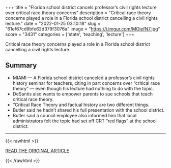+++
title = "Florida school district cancels professor’s civil rights lecture over critical race theory concerns"
description = "Critical race theory concerns played a role in a Florida school district cancelling a civil rights lecture."
date = "2022-01-25 03:10:18"
slug = "61ef67cd9bfe62d379f3076a"
image = "https://i.imgur.com/MOiefN7.jpg"
score = "3431"
categories = ['state', 'teaching', 'lecture']
+++

Critical race theory concerns played a role in a Florida school district cancelling a civil rights lecture.

## Summary

- MIAMI — A Florida school district canceled a professor’s civil rights history seminar for teachers, citing in part concerns over “critical race theory” — even though his lecture had nothing to do with the topic.
- DeSantis also wants to empower parents to sue schools that teach critical race theory.
- “Critical Race Theory and factual history are two different things.
- Butler said he hadn’t shared his full presentation with the school district.
- Butler said a council employee also informed him that local administrators felt the topic had set off CRT “red flags” at the school district.

---

{{< rawhtml >}}
  <p class="article-category">
    <a target="_blank" href="https://www.nbcnews.com/politics/politics-news/florida-school-district-cancels-professors-civil-rights-lecture-critic-rcna13183">READ THE ORIGINAL ARTICLE</a>
  </p>
{{< /rawhtml >}}
